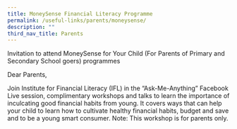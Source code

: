 ```yaml
---
title: MoneySense Financial Literacy Programme
permalink: /useful-links/parents/moneysense/
description: ""
third_nav_title: Parents
---
```

Invitation to attend MoneySense for Your Child (For Parents of Primary and Secondary School goers) programmes 

Dear Parents,

Join Institute for Financial Literacy (IFL) in the “Ask-Me-Anything” Facebook Live session, complimentary workshops and talks to learn the importance of inculcating good financial habits from young. It covers ways that can help your child to learn how to cultivate healthy financial habits, budget and save and to be a young smart consumer. 
Note: This workshop is for parents only.
